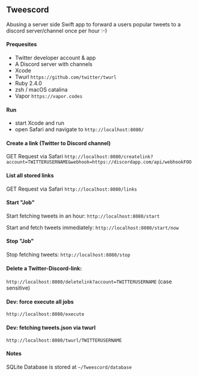 ## Tweescord

Abusing a server side Swift app to forward a users popular tweets to a discord server/channel once per hour :-)

#### Prequesites
- Twitter developer account & app
- A Discord server with channels
- Xcode 
- Twurl `https://github.com/twitter/twurl`
- Ruby 2.4.0
- zsh / macOS catalina
- Vapor `https://vapor.codes`

#### Run

- start Xcode and run
- open Safari and navigate to `http://localhost:8080/`

#### Create a link (Twitter to Discord channel)

GET Request via Safari
`http://localhost:8080/createlink?account=TWITTERUSERNAME&webhook=https://discordapp.com/api/webhookFOO`

#### List all stored links

GET Request via Safari
`http://localhost:8080/links`

#### Start "Job"

Start fetching tweets in an hour:
`http://localhost:8080/start`

Start and fetch tweets immediately:
`http://localhost:8080/start/now`

#### Stop "Job"

Stop fetching tweets:
`http://localhost:8080/stop`

#### Delete a Twitter-Discord-link:

`http://localhost:8080/deletelink?account=TWITTERUSERNAME`
(case sensitive)

#### Dev: force execute all jobs

`http://localhost:8080/execute`

#### Dev: fetching tweets.json via twurl

`http://localhost:8080/twurl/TWITTERUSERNAME`

#### Notes

SQLite Database is stored at `~/Tweescord/database`
